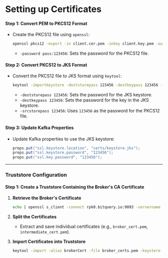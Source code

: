 # Setting up Certificates


#### **Step 1: Convert PEM to PKCS12 Format**
- Create the PKCS12 file using `openssl`:
  ```bash
  openssl pkcs12 -export -in client.cer.pem -inkey client.key.pem -out client.p12 -name mykey -CAfile ca.cer.pem -caname root -password pass:123456
  ```
  - `-password pass:123456`: Sets the password for the PKCS12 file.

#### **Step 2: Convert PKCS12 to JKS Format**
- Convert the PKCS12 file to JKS format using `keytool`:
  ```bash
  keytool -importkeystore -deststorepass 123456 -destkeypass 123456 -destkeystore keystore.jks -srckeystore client.p12 -srcstoretype PKCS12 -srcstorepass 123456 -alias mykey
  ```
  - `-deststorepass 123456`: Sets the password for the JKS keystore.
  - `-destkeypass 123456`: Sets the password for the key in the JKS keystore.
  - `-srcstorepass 123456`: Uses `123456` as the password for the PKCS12 file.

#### **Step 3: Update Kafka Properties**
- Update Kafka properties to use the JKS keystore:
  ```java
  props.put("ssl.keystore.location", "certs/keystore.jks");
  props.put("ssl.keystore.password", "123456");
  props.put("ssl.key.password", "123456");
  ```

---

### Truststore Configuration

#### **Step 1: Create a Truststore Containing the Broker's CA Certificate**

1. **Retrieve the Broker's Certificate**
   ```bash
   echo | openssl s_client -connect rpk0.bitquery.io:9093 -servername rpk0.bitquery.io -showcerts > broker_certs.pem
   ```

2. **Split the Certificates**
   - Extract and save individual certificates (e.g., `broker_cert.pem`, `intermediate_cert.pem`).

3. **Import Certificates into Truststore**
   ```bash
   keytool -import -alias brokerCert -file broker_certs.pem -keystore clienttruststore.jks -storepass truststorepassword
   ```
